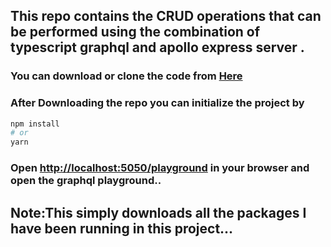 ## This repo contains the CRUD operations that can be performed using the combination of typescript graphql and apollo express server .

### You can download or clone the code from [Here](https://github.com/Razeev-Shrestha/graphql-typescript-express.git)

### After Downloading the repo you can initialize the project by

```bash
npm install
# or
yarn
```

### Open [http://localhost:5050/playground](http://localhost:5050/playground) in your browser and open the graphql playground..

## Note:This simply downloads all the packages I have been running in this project...
